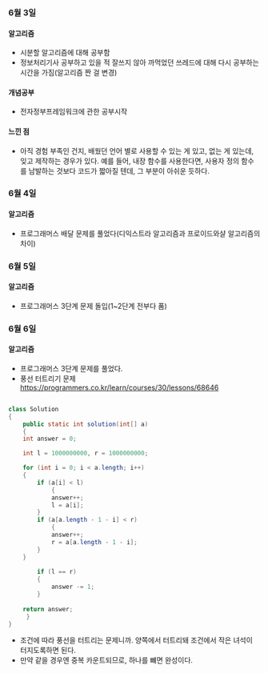 ### 6월 3일
#### 알고리즘
- 시분할 알고리즘에 대해 공부함
- 정보처리기사 공부하고 있을 적 잘쓰지 않아 까먹었던 쓰레드에 대해
다시 공부하는 시간을 가짐(알고리즘 짠 걸 변경)
#### 개념공부
- 전자정부프레임워크에 관한 공부시작
#### 느낀 점
- 아직 경험 부족인 건지, 배웠던 언어 별로 사용할 수 있는 게 있고,
없는 게 있는데, 잊고 제작하는 경우가 있다. 예를 들어, 내장 함수를
사용한다면, 사용자 정의 함수를 남발하는 것보다 코드가 짧아질 텐데,
그 부분이 아쉬운 듯하다.

### 6월 4일
#### 알고리즘
- 프로그래머스 배달 문제를 풀었다(디익스트라 알고리즘과 프로이드와샬 알고리즘의 차이)

### 6월 5일
#### 알고리즘
- 프로그래머스 3단계 문제 돌입(1~2단계 전부다 품)

### 6월 6일
#### 알고리즘
- 프로그래머스 3단계 문제를 풀었다.
- 풍선 터트리기 문제
https://programmers.co.kr/learn/courses/30/lessons/68646
````java

class Solution 
{
    public static int solution(int[] a) 
    {
	int answer = 0;

	int l = 1000000000, r = 1000000000;

	for (int i = 0; i < a.length; i++) 
	{
		if (a[i] < l) 
        	{
			answer++;
			l = a[i];
		}
		if (a[a.length - 1 - i] < r) 
        	{
			answer++;
			r = a[a.length - 1 - i];
		}
	}
        
        if (l == r)
        {
            answer -= 1;
        }
			
	return answer;
     }
}

``````

- 조건에 따라 풍선을 터트리는 문제니까. 양쪽에서 터트리돼 조건에서 작은 녀석이 터지도록하면 된다.
- 만약 같을 경우엔 중복 카운트되므로, 하나를 뺴면 완성이다.




